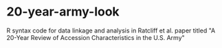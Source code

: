 # 20-year-army-look
R syntax code for data linkage and analysis in Ratcliff et al. paper titled "A 20-Year Review of Accession Characteristics in the U.S. Army"
